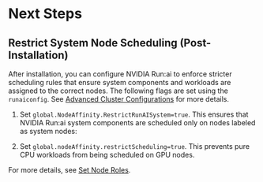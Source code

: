 # Next Steps

## Restrict System Node Scheduling (Post-Installation)

After installation, you can configure NVIDIA Run:ai to enforce stricter scheduling rules that ensure system components and workloads are assigned to the correct nodes. The following flags are set using the `runaiconfig`. See [Advanced Cluster Configurations](../../../config/advanced-cluster-config.md) for more details.

1. Set `global.NodeAffinity.RestrictRunAISystem=true`. This ensures that NVIDIA Run:ai system components are scheduled only on nodes labeled as system nodes:

2. Set `global.nodeAffinity.restrictScheduling=true`. This prevents pure CPU workloads from being scheduled on GPU nodes. 

For more details, see [Set Node Roles](../../../config/node-roles.md).
 